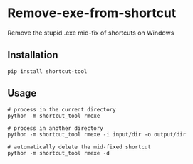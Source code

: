 # Remove-exe-from-shortcut
Remove the stupid .exe mid-fix of shortcuts on Windows

## Installation
```
pip install shortcut-tool
```

## Usage
```
# process in the current directory
python -m shortcut_tool rmexe

# process in another directory
python -m shortcut_tool rmexe -i input/dir -o output/dir

# automatically delete the mid-fixed shortcut
python -m shortcut_tool rmexe -d
```